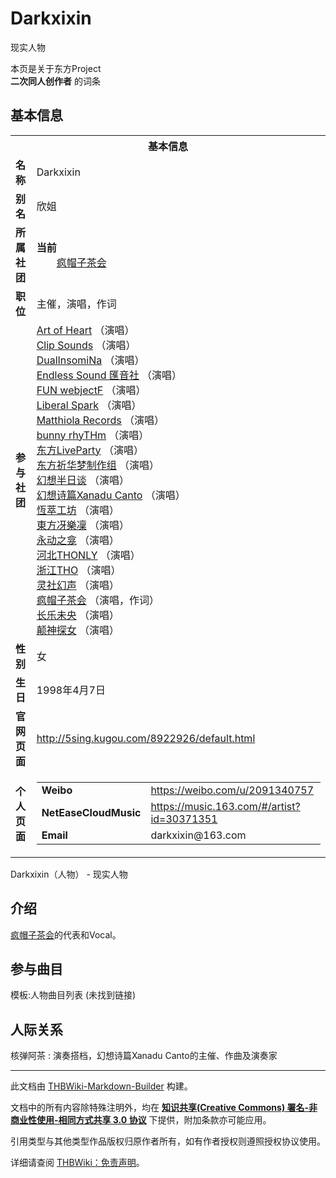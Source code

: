 # Darkxixin

<!-- source html: G:\repos\THBWiki-Markdown-Builder\THBWikiMarkdown\Temp\main\f\f4\ns0%3ADarkxixin.html -->

现实人物

本页是关于东方Project  
 **二次同人创作者** 的词条
## 基本信息

<table><tbody><tr><th colspan="3">基本信息</th></tr><tr><td class="label"><b>名称</b></td><td> Darkxixin </td></tr><tr><td class="label"><b>别名</b></td><td>欣姐</td></tr><tr><td class="label"><b>所属社团</b></td><td><b>当前</b><div style="margin-left:2em;"><a href="./疯帽子茶会.md" title="疯帽子茶会">疯帽子茶会</a></div></td></tr><tr><td class="label"><b>职位</b></td><td>主催，演唱，作词</td></tr><tr><td class="label"><b>参与社团</b></td><td><a href="./Art_of_Heart.md" title="Art of Heart">Art of Heart</a> （演唱）<br><a href="./Clip_Sounds.md" title="Clip Sounds">Clip Sounds</a> （演唱）<br><a href="./DualInsomiNa.md" title="DualInsomiNa">DualInsomiNa</a> （演唱）<br><a href="./Endless_Sound_匯音社.md" title="Endless Sound 匯音社">Endless Sound 匯音社</a> （演唱）<br><a href="./FUN_webjectF.md" title="FUN webjectF">FUN webjectF</a> （演唱）<br><a href="./Liberal_Spark.md" title="Liberal Spark">Liberal Spark</a> （演唱）<br><a href="./Matthiola_Records.md" title="Matthiola Records">Matthiola Records</a> （演唱）<br><a href="./bunny_rhyTHm.md" title="bunny rhyTHm">bunny rhyTHm</a> （演唱）<br><a href="./东方LiveParty.md" title="东方LiveParty">东方LiveParty</a> （演唱）<br><a href="./东方祈华梦制作组.md" title="东方祈华梦制作组">东方祈华梦制作组</a> （演唱）<br><a href="./幻想半日谈.md" title="幻想半日谈">幻想半日谈</a> （演唱）<br><a href="./幻想诗篇Xanadu_Canto.md" title="幻想诗篇Xanadu Canto">幻想诗篇Xanadu Canto</a> （演唱）<br><a href="./恆萃工坊.md" title="恆萃工坊">恆萃工坊</a> （演唱）<br><a href="./東方冴樂凜.md" title="東方冴樂凜">東方冴樂凜</a> （演唱）<br><a href="./永动之龛.md" title="永动之龛">永动之龛</a> （演唱）<br><a href="./河北THONLY.md" class="mw-disambig" title="河北THONLY">河北THONLY</a> （演唱）<br><a href="./浙江THO.md" title="浙江THO">浙江THO</a> （演唱）<br><a href="./灵社幻声.md" title="灵社幻声">灵社幻声</a> （演唱）<br><a href="./疯帽子茶会.md" title="疯帽子茶会">疯帽子茶会</a> （演唱，作词）<br><a href="./长乐未央.md" title="长乐未央">长乐未央</a> （演唱）<br><a href="./颠神探女.md" title="颠神探女">颠神探女</a> （演唱）</td></tr><tr><td class="label"><b>性别</b></td><td>女</td></tr><tr><td class="label"><b>生日</b></td><td>1998年4月7日</td></tr><tr><td class="label"><b>官网页面</b></td><td><a rel="nofollow" class="external free" href="http://5sing.kugou.com/8922926/default.html">http://5sing.kugou.com/8922926/default.html</a></td></tr><tr><td class="label"><b>个人页面</b></td><td><table border="0" cellspacing="0" cellpadding="0"><tbody><tr><td><b>Weibo</b></td><td><a rel="nofollow" class="external free" href="https://weibo.com/u/2091340757">https://weibo.com/u/2091340757</a></td></tr><tr><td><b>NetEaseCloudMusic</b></td><td><a rel="nofollow" class="external free" href="https://music.163.com/#/artist?id=30371351">https://music.163.com/#/artist?id=30371351</a></td></tr><tr><td><b>Email</b></td><td>darkxixin@163.com</td></tr></tbody></table></td></tr></tbody></table>

Darkxixin（人物） - 现实人物
## 介绍
  
[疯帽子茶会](./疯帽子茶会.md)的代表和Vocal。
  

## 参与曲目
  
模板:人物曲目列表 (未找到链接)
  

## 人际关系
核弹阿茶
: 演奏搭档，幻想诗篇Xanadu Canto的主催、作曲及演奏家





---

此文档由 [THBWiki-Markdown-Builder](https://github.com/Delsin-Yu/THBWiki-Markdown-Builder) 构建。

文档中的所有内容除特殊注明外，均在 [**知识共享(Creative Commons) 署名-非商业性使用-相同方式共享 3.0 协议**](https://creativecommons.org/licenses/by-sa/3.0/deed.zh-hans) 下提供，附加条款亦可能应用。

引用类型与其他类型作品版权归原作者所有，如有作者授权则遵照授权协议使用。

详细请查阅 [THBWiki：免责声明](https://thbwiki.cc/THBWiki:%E5%85%8D%E8%B4%A3%E5%A3%B0%E6%98%8E)。

